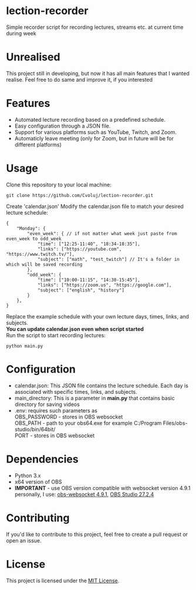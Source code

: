 # lection-recorder
Simple recorder script for recording lectures, streams etc. at current time during week
# Unrealised
This project still in developing, but now it has all main features that I wanted realise. Feel free to do same and improve it, if you interested
# Features
* Automated lecture recording based on a predefined schedule.
* Easy configuration through a JSON file.
* Support for various platforms such as YouTube, Twitch, and Zoom.
* Automaticly leave meeting (only for Zoom, but in future will be for different platforms)

# Usage

Clone this repository to your local machine:


```
git clone https://github.com/Cvoluj/lection-recorder.git
```

Create 'calendar.json'
Modify the calendar.json file to match your desired lecture schedule:

```
{
    "Monday": {
        "even_week": { // if not matter what week just paste from even_week to odd_week
            "time": ["12:25-11:40", "18:34-18:35"],
            "links": ["https://youtube.com", "https://www.twitch.tv/"],
            "subject": ["math", "test_twitch"] // It's a folder in which will be saved recording
        },
        "odd_week": {
            "time": ["10:00-11:15", "14:30-15:45"],
            "links": ["https://zoom.us", "https://google.com"],
            "subject": ["english", "history"]
        }
    },
}
```

Replace the example schedule with your own lecture days, times, links, and subjects. 
<br> **You can update calendar.json even when script started** <br>
Run the script to start recording lectures:

```
python main.py
```

# Configuration
* calendar.json: This JSON file contains the lecture schedule. Each day is associated with specific times, links, and subjects.
* main_directory: This is a parameter in **main.py** that contains basic directory for saving videos
* .env: requires such parameters as <br>
OBS_PASSWORD - stores in OBS websocket <br>
OBS_PATH - path to your obs64.exe for example C:/Program Files/obs-studio/bin/64bit/ <br> 
PORT - stores in OBS websocket
# Dependencies
* Python 3.x
* x64 version of OBS
* **IMPORTANT** - use OBS version compatible with websocket version 4.9.1
personally, I use: 
    [obs-websocket 4.9.1](https://github.com/obsproject/obs-websocket/releases/tag/4.9.1), 
    [OBS Studio 27.2.4](https://github.com/obsproject/obs-studio/releases/tag/27.2.4)

# Contributing
If you'd like to contribute to this project, feel free to create a pull request or open an issue.

# License
This project is licensed under the [MIT License](https://choosealicense.com/licenses/mit/).


